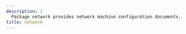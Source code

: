 ```yaml
---
description: |
  Package network provides network machine configuration documents.
title: network
---
```


<!-- markdownlint-disable -->

